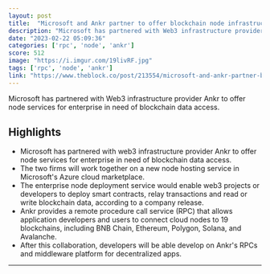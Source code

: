 ```yaml
---
layout: post
title:  "Microsoft and Ankr partner to offer blockchain node infrastructure service"
description: "Microsoft has partnered with Web3 infrastructure provider Ankr to offer node services for enterprise in need of blockchain data access."
date: "2023-02-22 05:09:36"
categories: ['rpc', 'node', 'ankr']
score: 512
image: "https://i.imgur.com/19livRF.jpg"
tags: ['rpc', 'node', 'ankr']
link: "https://www.theblock.co/post/213554/microsoft-and-ankr-partner-blockchain-node-infrastructure-service"
---
```


Microsoft has partnered with Web3 infrastructure provider Ankr to offer node services for enterprise in need of blockchain data access.

## Highlights

- Microsoft has partnered with web3 infrastructure provider Ankr to offer node services for enterprise in need of blockchain data access.
- The two firms will work together on a new node hosting service in Microsoft's Azure cloud marketplace.
- The enterprise node deployment service would enable web3 projects or developers to deploy smart contracts, relay transactions and read or write blockchain data, according to a company release.
- Ankr provides a remote procedure call service (RPC) that allows application developers and users to connect cloud nodes to 19 blockchains, including BNB Chain, Ethereum, Polygon, Solana, and Avalanche.
- After this collaboration, developers will be able develop on Ankr's RPCs and middleware platform for decentralized apps.

---
